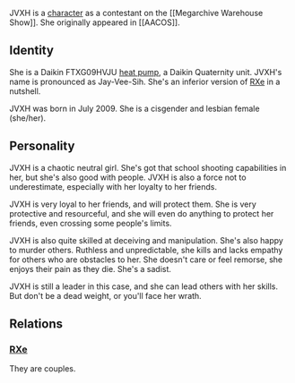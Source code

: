 JVXH is a [character](Characters) as a contestant on the [[Megarchive Warehouse Show]]. She originally appeared in [[AACOS]].

## Identity

She is a Daikin FTXG09HVJU [heat pump](Air%20Conditioners.md), a Daikin Quaternity unit. JVXH's name is pronounced as Jay-Vee-Sih. She's an inferior version of [RXe](RXe.md) in a nutshell.

JVXH was born in July 2009. She is a cisgender and lesbian female (she/her).

## Personality

JVXH is a chaotic neutral girl. She's got that school shooting capabilities in her, but she's also good with people. JVXH is also a force not to underestimate, especially with her loyalty to her friends.

JVXH is very loyal to her friends, and will protect them. She is very protective and resourceful, and she will even do anything to protect her friends, even crossing some people's limits.

JVXH is also quite skilled at deceiving and manipulation. She's also happy to murder others. Ruthless and unpredictable, she kills and lacks empathy for others who are obstacles to her. She doesn't care or feel remorse, she enjoys their pain as they die. She's a sadist.

JVXH is still a leader in this case, and she can lead others with her skills. But don't be a dead weight, or you'll face her wrath.

## Relations

### [RXe](RXe.md)

They are couples.